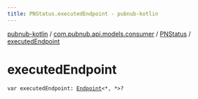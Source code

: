 ```yaml
---
title: PNStatus.executedEndpoint - pubnub-kotlin
---
```


[pubnub-kotlin](../../index.html) / [com.pubnub.api.models.consumer](../index.html) / [PNStatus](index.html) / [executedEndpoint](./executed-endpoint.html)

# executedEndpoint

`var executedEndpoint: `[`Endpoint`](../../com.pubnub.api/-endpoint/index.html)`<*, *>?`